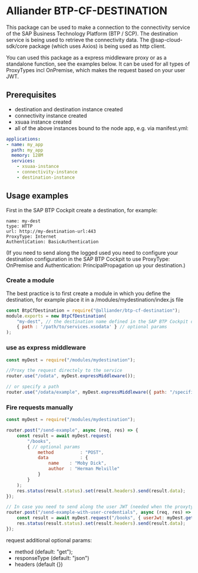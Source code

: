 # Alliander BTP-CF-DESTINATION
This package can be used to make a connection to the connectivity service of the SAP Business Technology Platform (BTP / SCP).
The destination service is being used to retrieve the connectivity data. The @sap-cloud-sdk/core package (which uses Axios) is being used as http client.

You can used this package as a express middleware proxy or as a standalone function, see the examples below.
It can be used for all types of ProxyTypes incl OnPremise, which makes the request based on your user JWT.

## Prerequisites
- destination and destination instance created
- connectivity instance created
- xsuaa instance created
- all of the above instances bound to the node app, e.g. via manifest.yml:
```yaml
applications:
- name: my_app
  path: my_app
  memory: 128M
  services:
    - xsuaa-instance
    - connectivity-instance
    - destination-instance
```

## Usage examples
First in the SAP BTP Cockpit create a destination, for example:
```
name: my-dest
type: HTTP
url: http://my-destination-url:443
ProxyType: Internet
AuthentiCation: BasicAuthentication
```
(If you need to send along the logged used you need to configure your destination configuration in the SAP BTP Cockpit to use ProxyType: OnPremise and Authentication: PrincipalPropagation up your destination.)

### Create a module
The best practice is to first create a module in which you define the destination, for example place it in a /modules/mydestination/index.js file
```js
const BtpCfDestination = require("@alliander/btp-cf-destination");
module.exports = new BtpCfDestination(
	"my-dest", // the destination name defined in the SAP BTP Cockpit destination configuration instance
	{ path : '/path/to/services.xsodata' } // optional params
);
```

### use as express middleware

```js
const myDest = require("/modules/mydestination");

//Proxy the request directely to the service
router.use("/odata", myDest.expressMiddleware());

// or specify a path
router.use("/odata/example", myDest.expressMiddleware({ path: "/specific-endpoint" }));
```

### Fire requests manually

```js
const myDest = require("/modules/mydestination");	

router.post("/send-example", async (req, res) => {
	const result = await myDest.request(
		"/books",
		{ // optional params
			method 			: "POST",
			data 			: {
				name	: "Moby Dick",
				author	: "Herman Melville"
			}
		}
	);
	res.status(result.status).set(result.headers).send(result.data);
});

// In case you need to send along the user JWT (needed when the proxytype is OnPremise and Authentication is PrincipalPropagation)
router.post("/send-example-with-user-credentials", async (req, res) => {
	const result = await myDest.request("/books", { userJwt: myDest.getUserJwtToken(req) });
	res.status(result.status).set(result.headers).send(result.data);
});

```
request additional optional params:
- method	(default: "get");
- responseType (default: "json")
- headers (default {})

